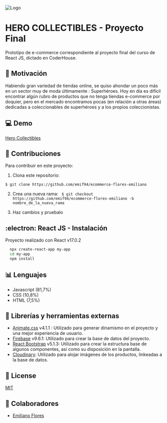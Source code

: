 ![Logo](https://res.cloudinary.com/dtfws4ph7/image/upload/v1643176998/logo_c8hqtp.png)

# HERO COLLECTIBLES - Proyecto Final 

Prototipo de e-commerce correspondiente al proyecto final del curso de React JS, dictado en CoderHouse.

## :speech_balloon: Motivación
Habiendo gran variedad de tiendas online, se quiso ahondar un poco más en un sector muy de moda últimamente : Superhéroes.
Hoy en día es difícil encontrar algún rubro de productos que no tenga tiendas e-commerce por doquier, pero en el mercado encontramos pocas (en relación a otras áreas) dedicadas a coleccionables de superhéroes y a los propios coleccionistas.
## :computer: Demo

[Hero Collectibles ](https://blissful-hawking-8cee6e.netlify.app/)


## :pencil: Contribuciones

Para contribuir en este proyecto:
1. Clona este repositorio:

 `$ git clone https://github.com/emif94/ecommerce-flores-emiliano` 

2. Crea una nueva rama:
` $ git checkout https://github.com/emif94/ecommerce-flores-emiliano -b nombre_de_la_nueva_rama`

3. Haz cambios y pruebalo

## :electron: React JS - Instalación

Proyecto realizado con React v17.0.2

```bash
  npx create-react-app my-app
  cd my-app
  npm install
```
## :bar_chart: Lenguajes

- Javascript (81,7%)
- CSS (10,8%)
- HTML (7,5%)


## :wrench: Librerías y herramientas externas

- [Animate.css](https://animate.style/) v4.1.1 : Utilizado para generar dinamismo en el proyecto y una mejor experiencia de usuario.
- [Firebase](https://firebase.google.com/) v9.6.1:  Utilizado para crear la base de datos del proyecto.
- [React Bootstrap](https://react-bootstrap.github.io/) v5.1.3: Utilizado para crear la estructura base de algunos componentes, así como su disposición en la pantalla.
- [Cloudinary](https://cloudinary.com/): Utilizado para alojar imágenes de los productos, linkeadas a la base de datos.



## :page_with_curl: License

[MIT](https://choosealicense.com/licenses/mit/)


## :busts_in_silhouette: Colaboradores

 - [Emiliano Flores](https://github.com/emif94)
 